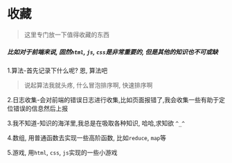<link rel="stylesheet" type="text/css" href="../assets/xui.css">
<script type="text/javascript" src="../assets/xui.js"></script>

# 收藏

>这里专门放一下值得收藏的东西

##### 比如对于前端来说, 固然`html`, `js`, `css`是非常重要的, 但是其他的知识也不可或缺

1.算法-首先记录下什么呢? 恩, 算法吧

>说起算法我就头疼, 什么冒泡排序啊, 快速排序啊

2.日志收集-会对前端的错误日志进行收集,比如页面报错了,我会收集一些有助于定位错误的信息然后上报

3.我不知道-知识的海洋里,我总是在吸取各种知识, 哈哈,求知欲 `^_^`

4.数组, 用普通函数去实现一些高阶函数, 比如`reduce`, `map`等

5.游戏, 用`html`, `css`, `js`实现的一些小游戏